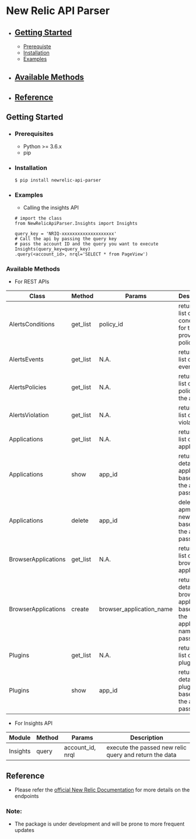 # New Relic API Parser

- ## [Getting Started](#getting-started)
    * [Prerequiste](#prerequiste)
    * [Installation](#installation)
    * [Examples](#example)
- ## [Available Methods](#available-methods)
- ## [Reference](#reference)

## Getting Started

- ### Prerequisites
    - Python >= 3.6.x
    - pip

- ### Installation
    ```
    $ pip install newrelic-api-parser
    ```

- ### Examples
    - Calling the insights API
    ```
    # import the class
    from NewRelicApiParser.Insights import Insights
    
    query_key = 'NRIQ-xxxxxxxxxxxxxxxxxxxx'
    # Call the api by passing the query key
    # pass the account ID and the query you want to execute
    Insights(query_key=query_key)
    .query(<account_id>, nrql='SELECT * from PageView')
    ```

### Available Methods

- For REST APIs

| Class | Method | Params | Description |
| --- | --- | --- | --- |
| AlertsConditions | get_list | policy_id | return the list of alert conditions for the provided policy id
| AlertsEvents | get_list | N.A. | return the list of alert events
| AlertsPolicies | get_list | N.A. | return the list of policies for the alerts
| AlertsViolation | get_list | N.A. | return the list of alert violations
| Applications | get_list | N.A. | return the list of apm applications
| Applications | show | app_id | returns the detail of an application based on the app id passed
| Applications | delete | app_id | delete an apm app on new relic based on the app id passed
| BrowserApplications | get_list | N.A. | return the list of browser applications
| BrowserApplications | create | browser_application_name | returns the detail of a browser application based on the application name passed
| Plugins | get_list | N.A. | return the list of plugins
| Plugins | show | app_id | returns the detail of a plugin based on the app id passed

- For Insights API

| Module | Method | Params | Description 
| --- | --- | --- | --- |
| Insights | query | account_id, nrql | execute the passed new relic query and return the data


## Reference
- Please refer the [official New Relic Documentation](https://docs.newrelic.com/docs/apis/rest-api-v2/getting-started/introduction-new-relic-rest-api-v2) for more details on the endpoints

### Note:
 - The package is under development and will be prone to more frequent updates